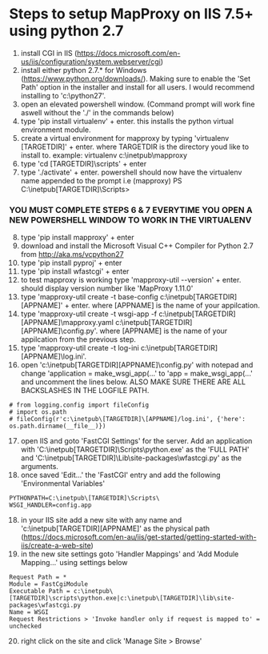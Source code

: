 # Steps to setup MapProxy on IIS 7.5+ using python 2.7

1. install CGI in IIS (https://docs.microsoft.com/en-us/iis/configuration/system.webserver/cgi)
2. install either python 2.7.* for Windows (https://www.python.org/downloads/). Making sure to enable the 'Set Path' option in the installer and install for all users. I would recommend installing to 'c:\python27'.
3. open an elevated powershell window. (Command prompt will work fine aswell without the './' in the commands below)
4. type 'pip install virtualenv' + enter. this installs the python virtual environment module.
5. create a virtual environment for mapproxy by typing 'virtualenv [TARGETDIR]' + enter. where TARGETDIR is the directory youd like to install to. example: virtualenv c:\inetpub\mapproxy
6. type 'cd [TARGETDIR]\scripts' + enter
7. type './activate' + enter. powershell should now have the virtualenv name appended to the prompt i.e (mapproxy) PS C:\inetpub\[TARGETDIR]\Scripts>
### YOU MUST COMPLETE STEPS 6 & 7 EVERYTIME YOU OPEN A NEW POWERSHELL WINDOW TO WORK IN THE VIRTUALENV
8. type 'pip install mapproxy' + enter
9. download and install the Microsoft Visual C++ Compiler for Python 2.7 from http://aka.ms/vcpython27
10. type 'pip install pyproj' + enter
11. type 'pip install wfastcgi' + enter
12. to test mapproxy is working type 'mapproxy-util --version' + enter. should display version number like 'MapProxy 1.11.0'
13. type 'mapproxy-util create -t base-config c:\inetpub\[TARGETDIR]\[APPNAME]' + enter. where [APPNAME] is the name of your appilcation.
14. type 'mapproxy-util create -t wsgi-app -f c:\inetpub\[TARGETDIR]\[APPNAME]\mapproxy.yaml c:\inetpub\[TARGETDIR]\[APPNAME]\config.py'. where [APPNAME] is the name of your appilcation from the previous step.
15. type 'mapproxy-util create -t log-ini c:\inetpub\[TARGETDIR]\[APPNAME]\log.ini'.
16. open 'c:\inetpub\[TARGETDIR]\[APPNAME]\config.py' with notepad and change 'application = make_wsgi_app(...' to 'app = make_wsgi_app(...' and uncomment the lines below. ALSO MAKE SURE THERE ARE ALL BACKSLASHES IN THE LOGFILE PATH.
```
# from logging.config import fileConfig
# import os.path
# fileConfig(r'c:\inetpub\[TARGETDIR]\[APPNAME]/log.ini', {'here': os.path.dirname(__file__)})
```
17. open IIS and goto 'FastCGI Settings' for the server. Add an application with 'C:\inetpub\[TARGETDIR]\Scripts\python.exe' as the 'FULL PATH' and 'C:\inetpub\[TARGETDIR]\Lib\site-packages\wfastcgi.py' as the arguments.
18. once saved 'Edit...' the 'FastCGI' entry and add the following 'Environmental Variables'
```
PYTHONPATH=C:\inetpub\[TARGETDIR]\Scripts\
WSGI_HANDLER=config.app
```
18. in your IIS site add a new site with any name and 'c:\inetpub\[TARGETDIR]\[APPNAME]' as the physical path (https://docs.microsoft.com/en-au/iis/get-started/getting-started-with-iis/create-a-web-site)
19. in the new site settings goto 'Handler Mappings' and 'Add Module Mapping...' using settings below
```
Request Path = *
Module = FastCgiModule
Executable Path = c:\inetpub\[TARGETDIR]\scripts\python.exe|c:\inetpub\[TARGETDIR]\lib\site-packages\wfastcgi.py
Name = WSGI
Request Restrictions > 'Invoke handler only if request is mapped to' = unchecked
```
20. right click on the site and click 'Manage Site > Browse'
